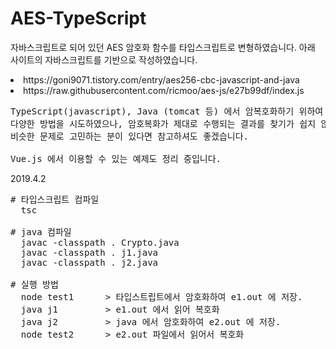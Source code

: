 # AES-TypeScript

자바스크립트로 되어 있던 AES 암호화 함수를 타입스크립트로 변형하였습니다.
아래 사이트의 자바스크립트를 기반으로 작성하였습니다.

<li>https://goni9071.tistory.com/entry/aes256-cbc-javascript-and-java</li>
<li>https://raw.githubusercontent.com/ricmoo/aes-js/e27b99df/index.js</li>

<pre>
TypeScript(javascript), Java (tomcat 등) 에서 암복호화하기 위하여 개발했습니다.
다양한 방법을 시도하였으나, 암호복화가 제대로 수행되는 결과를 찾기가 쉽지 않았습니다.
비슷한 문제로 고민하는 분이 있다면 참고하셔도 좋겠습니다.

Vue.js 에서 이용할 수 있는 예제도 정리 중입니다.
</pre>

2019.4.2
<pre>
# 타입스크립트 컴파일
  tsc

# java 컴파일
  javac -classpath . Crypto.java
  javac -classpath . j1.java
  javac -classpath . j2.java

# 실행 방법
  node test1      > 타입스트립트에서 암호화하여 e1.out 에 저장.
  java j1         > e1.out 에서 읽어 복호화
  java j2         > java 에서 암호화하여 e2.out 에 저장.
  node test2      > e2.out 파일에서 읽어서 복호화

</pre>
